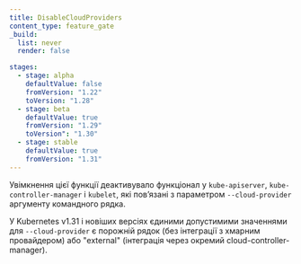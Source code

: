 ```yaml
---
title: DisableCloudProviders
content_type: feature_gate
_build:
  list: never
  render: false

stages:
  - stage: alpha
    defaultValue: false
    fromVersion: "1.22"
    toVersion: "1.28"
  - stage: beta
    defaultValue: true
    fromVersion: "1.29"
    toVersion": "1.30"
  - stage: stable
    defaultValue: true
    fromVersion: "1.31"
---
```


Увімкнення цієї функції деактивувало функціонал у `kube-apiserver`, `kube-controller-manager` і `kubelet`, які повʼязані з параметром `--cloud-provider` аргументу командного рядка.

У Kubernetes v1.31 і новіших версіях єдиними допустимими значеннями для `--cloud-provider` є порожній рядок (без інтеграції з хмарним провайдером) або "external" (інтеграція через окремий cloud-controller-manager).
